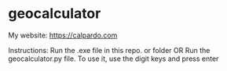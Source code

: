 # geocalculator
My website: https://calpardo.com

Instructions:
Run the .exe file in this repo. or folder
OR
Run the geocalculator.py file.
To use it, use the digit keys and press enter

